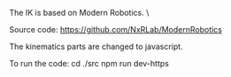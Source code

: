 The IK is based on Modern Robotics. \

Source code: https://github.com/NxRLab/ModernRobotics

The kinematics parts are changed to javascript.

To run the code:
cd ./src
npm run dev-https
